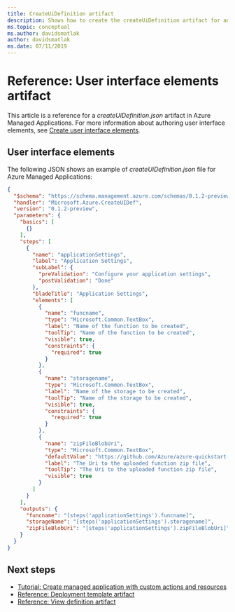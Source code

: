 ```yaml
---
title: CreateUiDefinition artifact
description: Shows how to create the createUiDefinition artifact for an Azure Managed Application. The file is named createUiDefinition.json.
ms.topic: conceptual
ms.author: davidsmatlak
author: davidsmatlak
ms.date: 07/11/2019
---
```


# Reference: User interface elements artifact

This article is a reference for a *createUiDefinition.json* artifact in Azure Managed Applications. For more information about authoring user interface elements, see [Create user interface elements](create-uidefinition-elements.md).

## User interface elements

The following JSON shows an example of *createUiDefinition.json* file for Azure Managed Applications:

```json
{
  "$schema": "https://schema.management.azure.com/schemas/0.1.2-preview/CreateUIDefinition.MultiVm.json#",
  "handler": "Microsoft.Azure.CreateUIDef",
  "version": "0.1.2-preview",
  "parameters": {
    "basics": [
      {}
    ],
    "steps": [
      {
        "name": "applicationSettings",
        "label": "Application Settings",
        "subLabel": {
          "preValidation": "Configure your application settings",
          "postValidation": "Done"
        },
        "bladeTitle": "Application Settings",
        "elements": [
          {
            "name": "funcname",
            "type": "Microsoft.Common.TextBox",
            "label": "Name of the function to be created",
            "toolTip": "Name of the function to be created",
            "visible": true,
            "constraints": {
              "required": true
            }
          },
          {
            "name": "storagename",
            "type": "Microsoft.Common.TextBox",
            "label": "Name of the storage to be created",
            "toolTip": "Name of the storage to be created",
            "visible": true,
            "constraints": {
              "required": true
            }
          },
          {
            "name": "zipFileBlobUri",
            "type": "Microsoft.Common.TextBox",
            "defaultValue": "https://github.com/Azure/azure-quickstart-templates/tree/master/quickstarts/microsoft.customproviders/custom-rp-with-function/artifacts/functionzip/functionpackage.zip",
            "label": "The Uri to the uploaded function zip file",
            "toolTip": "The Uri to the uploaded function zip file",
            "visible": true
          }
        ]
      }
    ],
    "outputs": {
      "funcname": "[steps('applicationSettings').funcname]",
      "storageName": "[steps('applicationSettings').storagename]",
      "zipFileBlobUri": "[steps('applicationSettings').zipFileBlobUri]"
    }
  }
}
```

## Next steps

- [Tutorial: Create managed application with custom actions and resources](tutorial-create-managed-app-with-custom-provider.md)
- [Reference: Deployment template artifact](reference-main-template-artifact.md)
- [Reference: View definition artifact](reference-view-definition-artifact.md)
